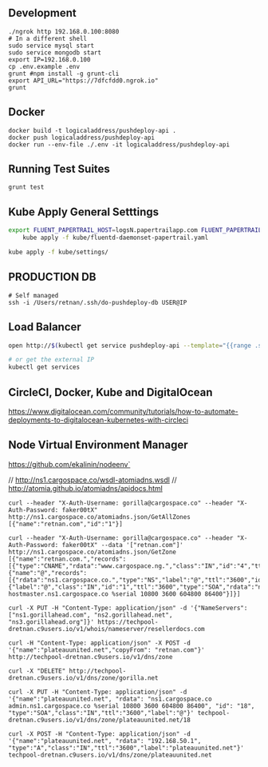 ## Development

```shell
./ngrok http 192.168.0.100:8080
# In a different shell
sudo service mysql start
sudo service mongodb start
export IP=192.168.0.100
cp .env.example .env
grunt #npm install -g grunt-cli
export API_URL="https://7dfcfdd0.ngrok.io"
grunt
```

## Docker
```shell
docker build -t logicaladdress/pushdeploy-api .
docker push logicaladdress/pushdeploy-api
docker run --env-file ./.env -it logicaladdress/pushdeploy-api
```

## Running Test Suites
```shell
grunt test
```


## Kube Apply General Setttings
```sh
export FLUENT_PAPERTRAIL_HOST=logsN.papertrailapp.com FLUENT_PAPERTRAIL_PORT=NNNN && \
    kube apply -f kube/fluentd-daemonset-papertrail.yaml

kube apply -f kube/settings/
```

## PRODUCTION DB
```shell
# Self managed
ssh -i /Users/retnan/.ssh/do-pushdeploy-db USER@IP
```

## Load Balancer
```sh
open http://$(kubectl get service pushdeploy-api --template="{{range .status.loadBalancer.ingress}}{{.ip}}{{end}}")

# or get the external IP
kubectl get services
```
## CircleCI, Docker, Kube and DigitalOcean
https://www.digitalocean.com/community/tutorials/how-to-automate-deployments-to-digitalocean-kubernetes-with-circleci

## Node Virtual Environment Manager
https://github.com/ekalinin/nodeenv`

// http://ns1.cargospace.co/wsdl-atomiadns.wsdl
// http://atomia.github.io/atomiadns/apidocs.html

```shell
curl --header "X-Auth-Username: gorilla@cargospace.co" --header "X-Auth-Password: faker00tX" http://ns1.cargospace.co/atomiadns.json/GetAllZones
[{"name":"retnan.com","id":"1"}]
```

```shell
curl --header "X-Auth-Username: gorilla@cargospace.co" --header "X-Auth-Password: faker00tX" --data '["retnan.com"]' http://ns1.cargospace.co/atomiadns.json/GetZone
[{"name":"retnan.com.","records":[{"type":"CNAME","rdata":"www.cargospace.ng.","class":"IN","id":"4","ttl":"3600","label":"retnan.com."}]},{"name":"@","records":[{"rdata":"ns1.cargospace.co.","type":"NS","label":"@","ttl":"3600","id":"2","class":"IN"},{"label":"@","class":"IN","id":"1","ttl":"3600","type":"SOA","rdata":"ns1.cargospace.co hostmaster.ns1.cargospace.co %serial 10800 3600 604800 86400"}]}]

curl -X PUT -H "Content-Type: application/json" -d '{"NameServers":["ns1.gorillahead.com", "ns2.gorillahead.net", "ns3.gorillahead.org"]}' https://techpool-dretnan.c9users.io/v1/whois/nameserver/resellerdocs.com

curl -H "Content-Type: application/json" -X POST -d '{"name":"plateauunited.net","copyFrom": "retnan.com"}' http://techpool-dretnan.c9users.io/v1/dns/zone

curl -X "DELETE" http://techpool-dretnan.c9users.io/v1/dns/zone/gorilla.net

curl -X PUT -H "Content-Type: application/json" -d '{"name":"plateauunited.net", "rdata": "ns1.cargospace.co admin.ns1.cargospace.co %serial 10800 3600 604800 86400", "id": "18", "type":"SOA","class":"IN","ttl":"3600","label":"@"}' techpool-dretnan.c9users.io/v1/dns/zone/plateauunited.net/18

curl -X POST -H "Content-Type: application/json" -d '{"name":"plateauunited.net", "rdata": "192.168.50.1", "type":"A","class":"IN","ttl":"3600","label":"plateauunited.net"}' techpool-dretnan.c9users.io/v1/dns/zone/plateauunited.net
